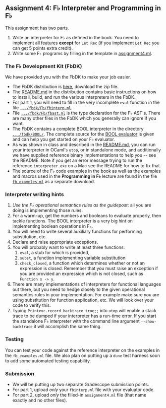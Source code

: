 ## Assignment 4: F♭ Interpreter and Programming in F♭

This assignment has two parts.

1.  Write an interpreter for F♭ as defined in the book. You need to implement all features **except** for `Let Rec` (if you implement `Let Rec` you can get 5 points extra credit).
2.  Write some F♭ programs by filling in the template in [assignment4.ml](assignment4.ml).

### The F♭ Development Kit (FbDK)


We have provided you with the FbDK to make your job easier.

*  The FbDK distribution is [here](http://pl.cs.jhu.edu/pl/book/dist), download the zip file.
*  The [README.md](http://pl.cs.jhu.edu/pl/book/dist/fbdk/README.md) in the distribution contains basic instructions on how to install, build, and run the various interpreters in the FbDK.
* For part 1, you will need to fill in the very incomplete `eval` function in the file [`.../fbdk/Fb/fbinterp.ml`](http://pl.cs.jhu.edu/pl/book/dist/fbdk/Fb/fbinterp.ml).
*   File [`.../fbdk/Fb/fbast.ml`](http://pl.cs.jhu.edu/pl/book/dist/fbdk/Fb/fbast.ml) is the type declaration for the F♭ AST's.  There are many other files in the FbDK which you generally can ignore if you want.
*   The FbDK contains a complete BOOL interpreter in the directory [`.../fbdk/BOOL/`](http://pl.cs.jhu.edu/pl/book/dist/fbdk/BOOL/). The complete source for the [BOOL evaluator](http://pl.cs.jhu.edu/pl/book/dist/fbdk/BOOL/boolinterp.ml) is given and can help you get started on your F♭ evaluator.
*  As was shown in class and described in the [README.md](http://pl.cs.jhu.edu/pl/book/dist/fbdk/README.md), you can run your interpreter in OCaml's `utop`, or in standalone mode, and additionally we have supplied reference binary implementations to help you  -- see the README.  Note if you get an error message trying to run the reference `interpreter.exe` on a Mac see the README for how to fix that.
*  The source of the F♭ code examples in the book as well as the examples and macros used in the **Programming in F♭** lecture are found in the file [`fb_examples.ml`](http://pl.cs.jhu.edu/pl/ocaml/code/fb_examples.ml) as a separate download.

### Interpreter writing hints

1.  *Use the F♭ operational semantics rules as the guidepost*: all you are doing is implementing those rules.
2.  For a warm-up, get the numbers and booleans to evaluate properly, then tackle functions. The BOOL interpreter is a very big hint on implementing boolean operations in F♭.
3.  You will need to write several auxiliary functions for performing substitution, etc.
4.  Declare and raise appropriate exceptions.
5.  You will probably want to write at least three functions:
    1.  `eval`, a stub for which is provided,
    2.  `subst`, a function implementing variable substitution
    3.  `check_closed`, a function which determines whether or not an expression is closed.  Remember that you must raise an exception if you are provided an expression which is not closed, such as `Function x -> y`.
6.  There are many implementations of interpreters for functional languages out there, but you need to hedge closely to the given operational semantics rules in your implementation. For example make sure you are using substitution for function application, etc. We will look over your code to verify this.
7.  Typing `Printexc.record_backtrace true;;` into `utop` will enable a stack trace to be dumped if your interpreter has a run-time error.  If you start the standalone F♭ interpreter with the command line argument `--show-backtrace` it will accomplish the same thing.

### Testing

You can test your code against the reference interpreter on the examples in the `fb_examples.ml` file.  We also plan on putting up a `dune` test harness soon to add some automated testing capability.

### Submission

*   We will be putting up two separate Gradescope submission points.
*   For part 1, upload _only_ your `fbinterp.ml` file with your evaluator code.
*   For part 2, upload _only_ the filled-in `assignment4.ml` file (that name exactly and no other files).